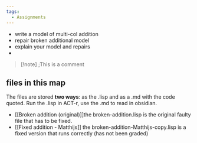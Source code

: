 ```yaml
---
tags:
  - Assignments
---
```


- write a model of multi-col addition
- repair broken additional model
- explain your model and repairs
- 
>[!note] ;This is a comment

## files in this map

The files are stored **two ways**: as the .lisp and as a .md with the code quoted. Run the .lisp in ACT-r, use the .md to read in obsidian.
- [[Broken addition (original)]]the broken-addition.lisp is the original faulty file that has to be fixed.
- [[Fixed addition - Matthijs]] the broken-addition-Matthijs-copy.lisp is a fixed version that runs correctly (has not been graded)
